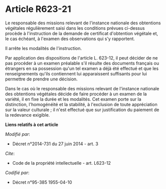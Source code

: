 # Article R623-21

Le responsable des missions relevant de l'instance nationale des obtentions végétales régulièrement saisi dans les conditions
prévues ci-dessus procède à l'instruction de la demande de certificat d'obtention végétale et, le cas échéant, à l'examen des
observations qui s'y rapportent. 

Il arrête les modalités de l'instruction. 

Par application des dispositions de l'article L. 623-12, il peut décider de ne pas procéder à un examen préalable s'il
résulte des documents français ou étrangers en sa possession qu'un tel examen a déjà été effectué et que les renseignements
qu'ils contiennent lui apparaissent suffisants pour lui permettre de prendre une décision. 

Dans le cas où le responsable des missions relevant de l'instance nationale des obtentions végétales décide de faire procéder
à un examen de la variété, il en fixe la durée et les modalités. Cet examen porte sur la distinction, l'homogénéité et la
stabilité, à l'exclusion de toute appréciation sur la valeur culturale ; il n'est effectué que sur justification du paiement
de la redevance exigible.

**Liens relatifs à cet article**

_Modifié par_:

  - Décret n°2014-731 du 27 juin 2014 - art. 3

_Cite_:

  - Code de la propriété intellectuelle - art. L623-12

_Codifié par_:

  - Décret n°95-385 1955-04-10
